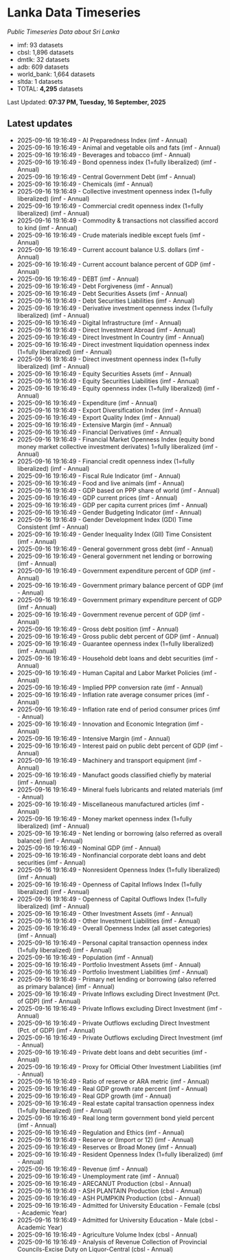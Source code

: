 # Lanka Data Timeseries
*Public Timeseries Data about Sri Lanka*

* imf: 93 datasets
* cbsl: 1,896 datasets
* dmtlk: 32 datasets
* adb: 609 datasets
* world_bank: 1,664 datasets
* sltda: 1 datasets
* TOTAL: **4,295** datasets

Last Updated: **07:37 PM, Tuesday, 16 September, 2025**

## Latest updates

* 2025-09-16 19:16:49 - AI Preparedness Index (imf - Annual)
* 2025-09-16 19:16:49 - Animal and vegetable oils and fats (imf - Annual)
* 2025-09-16 19:16:49 - Beverages and tobacco (imf - Annual)
* 2025-09-16 19:16:49 - Bond openness index (1=fully liberalized) (imf - Annual)
* 2025-09-16 19:16:49 - Central Government Debt (imf - Annual)
* 2025-09-16 19:16:49 - Chemicals (imf - Annual)
* 2025-09-16 19:16:49 - Collective investment openness index (1=fully liberalized) (imf - Annual)
* 2025-09-16 19:16:49 - Commercial credit openness index (1=fully liberalized) (imf - Annual)
* 2025-09-16 19:16:49 - Commodity & transactions not classified accord to kind (imf - Annual)
* 2025-09-16 19:16:49 - Crude materials inedible except fuels (imf - Annual)
* 2025-09-16 19:16:49 - Current account balance U.S. dollars (imf - Annual)
* 2025-09-16 19:16:49 - Current account balance percent of GDP (imf - Annual)
* 2025-09-16 19:16:49 - DEBT (imf - Annual)
* 2025-09-16 19:16:49 - Debt Forgiveness (imf - Annual)
* 2025-09-16 19:16:49 - Debt Securities Assets (imf - Annual)
* 2025-09-16 19:16:49 - Debt Securities Liabilities (imf - Annual)
* 2025-09-16 19:16:49 - Derivative investment openness index (1=fully liberalized) (imf - Annual)
* 2025-09-16 19:16:49 - Digital Infrastructure (imf - Annual)
* 2025-09-16 19:16:49 - Direct Investment Abroad (imf - Annual)
* 2025-09-16 19:16:49 - Direct Investment In Country (imf - Annual)
* 2025-09-16 19:16:49 - Direct investment liquidation openness index (1=fully liberalized) (imf - Annual)
* 2025-09-16 19:16:49 - Direct investment openness index (1=fully liberalized) (imf - Annual)
* 2025-09-16 19:16:49 - Equity Securities Assets (imf - Annual)
* 2025-09-16 19:16:49 - Equity Securities Liabilities (imf - Annual)
* 2025-09-16 19:16:49 - Equity openness index (1=fully liberalized) (imf - Annual)
* 2025-09-16 19:16:49 - Expenditure (imf - Annual)
* 2025-09-16 19:16:49 - Export Diversification Index (imf - Annual)
* 2025-09-16 19:16:49 - Export Quality Index (imf - Annual)
* 2025-09-16 19:16:49 - Extensive Margin (imf - Annual)
* 2025-09-16 19:16:49 - Financial Derivatives (imf - Annual)
* 2025-09-16 19:16:49 - Financial Market Openness Index (equity bond money market collective investment derivates) 1=fully liberalized (imf - Annual)
* 2025-09-16 19:16:49 - Financial credit openness index (1=fully liberalized) (imf - Annual)
* 2025-09-16 19:16:49 - Fiscal Rule Indicator (imf - Annual)
* 2025-09-16 19:16:49 - Food and live animals (imf - Annual)
* 2025-09-16 19:16:49 - GDP based on PPP share of world (imf - Annual)
* 2025-09-16 19:16:49 - GDP current prices (imf - Annual)
* 2025-09-16 19:16:49 - GDP per capita current prices (imf - Annual)
* 2025-09-16 19:16:49 - Gender Budgeting Indicator (imf - Annual)
* 2025-09-16 19:16:49 - Gender Development Index (GDI) Time Consistent (imf - Annual)
* 2025-09-16 19:16:49 - Gender Inequality Index (GII) Time Consistent (imf - Annual)
* 2025-09-16 19:16:49 - General government gross debt (imf - Annual)
* 2025-09-16 19:16:49 - General government net lending or borrowing (imf - Annual)
* 2025-09-16 19:16:49 - Government expenditure percent of GDP (imf - Annual)
* 2025-09-16 19:16:49 - Government primary balance percent of GDP (imf - Annual)
* 2025-09-16 19:16:49 - Government primary expenditure percent of GDP (imf - Annual)
* 2025-09-16 19:16:49 - Government revenue percent of GDP (imf - Annual)
* 2025-09-16 19:16:49 - Gross debt position (imf - Annual)
* 2025-09-16 19:16:49 - Gross public debt percent of GDP (imf - Annual)
* 2025-09-16 19:16:49 - Guarantee openness index (1=fully liberalized) (imf - Annual)
* 2025-09-16 19:16:49 - Household debt loans and debt securities (imf - Annual)
* 2025-09-16 19:16:49 - Human Capital and Labor Market Policies (imf - Annual)
* 2025-09-16 19:16:49 - Implied PPP conversion rate (imf - Annual)
* 2025-09-16 19:16:49 - Inflation rate average consumer prices (imf - Annual)
* 2025-09-16 19:16:49 - Inflation rate end of period consumer prices (imf - Annual)
* 2025-09-16 19:16:49 - Innovation and Economic Integration (imf - Annual)
* 2025-09-16 19:16:49 - Intensive Margin (imf - Annual)
* 2025-09-16 19:16:49 - Interest paid on public debt percent of GDP (imf - Annual)
* 2025-09-16 19:16:49 - Machinery and transport equipment (imf - Annual)
* 2025-09-16 19:16:49 - Manufact goods classified chiefly by material (imf - Annual)
* 2025-09-16 19:16:49 - Mineral fuels lubricants and related materials (imf - Annual)
* 2025-09-16 19:16:49 - Miscellaneous manufactured articles (imf - Annual)
* 2025-09-16 19:16:49 - Money market openness index (1=fully liberalized) (imf - Annual)
* 2025-09-16 19:16:49 - Net lending or borrowing (also referred as overall balance) (imf - Annual)
* 2025-09-16 19:16:49 - Nominal GDP (imf - Annual)
* 2025-09-16 19:16:49 - Nonfinancial corporate debt loans and debt securities (imf - Annual)
* 2025-09-16 19:16:49 - Nonresident Openness Index (1=fully liberalized) (imf - Annual)
* 2025-09-16 19:16:49 - Openness of Capital Inflows Index (1=fully liberalized) (imf - Annual)
* 2025-09-16 19:16:49 - Openness of Capital Outflows Index (1=fully liberalized) (imf - Annual)
* 2025-09-16 19:16:49 - Other Investment Assets (imf - Annual)
* 2025-09-16 19:16:49 - Other Investment Liabilities (imf - Annual)
* 2025-09-16 19:16:49 - Overall Openness Index (all asset categories) (imf - Annual)
* 2025-09-16 19:16:49 - Personal capital transaction openness index (1=fully liberalized) (imf - Annual)
* 2025-09-16 19:16:49 - Population (imf - Annual)
* 2025-09-16 19:16:49 - Portfolio Investment Assets (imf - Annual)
* 2025-09-16 19:16:49 - Portfolio Investment Liabilities (imf - Annual)
* 2025-09-16 19:16:49 - Primary net lending or borrowing (also referred as primary balance) (imf - Annual)
* 2025-09-16 19:16:49 - Private Inflows excluding Direct Investment (Pct. of GDP) (imf - Annual)
* 2025-09-16 19:16:49 - Private Inflows excluding Direct Investment (imf - Annual)
* 2025-09-16 19:16:49 - Private Outflows excluding Direct Investment (Pct. of GDP) (imf - Annual)
* 2025-09-16 19:16:49 - Private Outflows excluding Direct Investment (imf - Annual)
* 2025-09-16 19:16:49 - Private debt loans and debt securities (imf - Annual)
* 2025-09-16 19:16:49 - Proxy for Official Other Investment Liabilities (imf - Annual)
* 2025-09-16 19:16:49 - Ratio of reserve or ARA metric (imf - Annual)
* 2025-09-16 19:16:49 - Real GDP growth rate percent (imf - Annual)
* 2025-09-16 19:16:49 - Real GDP growth (imf - Annual)
* 2025-09-16 19:16:49 - Real estate capital transaction openness index (1=fully liberalized) (imf - Annual)
* 2025-09-16 19:16:49 - Real long term government bond yield percent (imf - Annual)
* 2025-09-16 19:16:49 - Regulation and Ethics (imf - Annual)
* 2025-09-16 19:16:49 - Reserve or (Import or 12) (imf - Annual)
* 2025-09-16 19:16:49 - Reserves or Broad Money (imf - Annual)
* 2025-09-16 19:16:49 - Resident Openness Index (1=fully liberalized) (imf - Annual)
* 2025-09-16 19:16:49 - Revenue (imf - Annual)
* 2025-09-16 19:16:49 - Unemployment rate (imf - Annual)
* 2025-09-16 19:16:49 - ARECANUT Production (cbsl - Annual)
* 2025-09-16 19:16:49 - ASH PLANTAIN Production (cbsl - Annual)
* 2025-09-16 19:16:49 - ASH PUMPKIN Production (cbsl - Annual)
* 2025-09-16 19:16:49 - Admitted for University Education - Female (cbsl - Academic Year)
* 2025-09-16 19:16:49 - Admitted for University Education - Male (cbsl - Academic Year)
* 2025-09-16 19:16:49 - Agriculture Volume Index (cbsl - Annual)
* 2025-09-16 19:16:49 - Analysis of Revenue Collection of Provincial Councils-Excise Duty on Liquor-Central (cbsl - Annual)